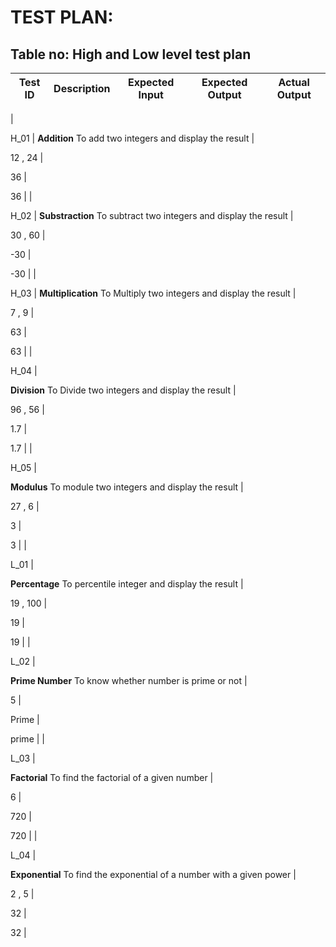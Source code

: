 # TEST PLAN:

## Table no: High and Low level test plan

| **Test ID** | **Description** | **Expected Input** | **Expected Output** | **Actual Output** |
| --- | --- | --- | --- | --- |
|

H\_01 | **Addition** To add two integers and display the result |

12 , 24 |

36 |

36 |
|

H\_02 | **Substraction** To subtract two integers and display the result |

30 , 60 |

-30 |

-30 |
|

H\_03 | **Multiplication** To Multiply two integers and display the result |

7 , 9 |

63 |

63 |
|

H\_04 |

**Division** To Divide two integers and display the result |

96 , 56 |

1.7 |

1.7 |
|

H\_05 |

**Modulus** To module two integers and display the result |

27 , 6 |

3 |

3 |
|

L\_01 |

**Percentage** To percentile integer and display the result |

19 , 100 |

19 |

19 |
|

L\_02 |

**Prime Number** To know whether number is prime or not |

5 |

Prime |

prime |
|

L\_03 |

**Factorial** To find the factorial of a given number |

6 |

720 |

720 |
|

L\_04 |

**Exponential** To find the exponential of a number with a given power |

2 , 5 |

32 |

32 |
